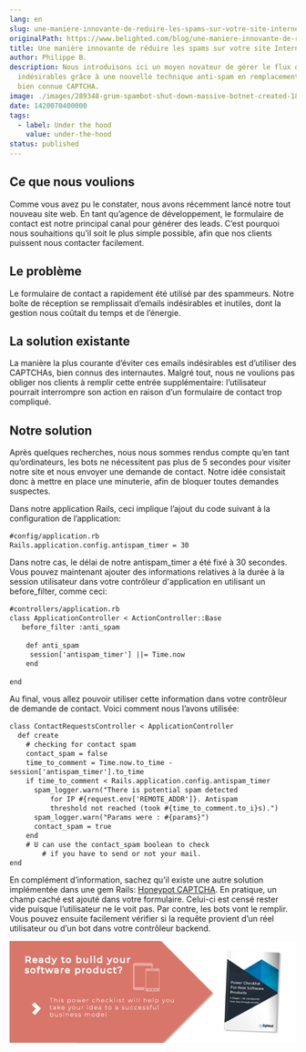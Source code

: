 ```yaml
---
lang: en
slug: une-maniere-innovante-de-reduire-les-spams-sur-votre-site-internet
originalPath: https://www.belighted.com/blog/une-maniere-innovante-de-reduire-les-spams-sur-votre-site-internet
title: Une manière innovante de réduire les spams sur votre site Internet
author: Philippe B.
description: Nous introduisons ici un moyen novateur de gérer le flux d'e-mails
  indésirables grâce à une nouvelle technique anti-spam en remplacement de la
  bien connue CAPTCHA.
image: ./images/289348-grum-spambot-shut-down-massive-botnet-created-18-percent-of-worlds-spa.jpg
date: 1420070400000
tags:
  - label: Under the hood
    value: under-the-hood
status: published
---
```

Ce que nous voulions
--------------------

Comme vous avez pu le constater, nous avons récemment lancé notre tout nouveau site web. En tant qu’agence de développement, le formulaire de contact est notre principal canal pour générer des leads. C’est pourquoi nous souhaitions qu’il soit le plus simple possible, afin que nos clients puissent nous contacter facilement.

Le problème
-----------

Le formulaire de contact a rapidement été utilisé par des spammeurs. Notre boîte de réception se remplissait d’emails indésirables et inutiles, dont la gestion nous coûtait du temps et de l’énergie.

La solution existante
---------------------

La manière la plus courante d’éviter ces emails indésirables est d’utiliser des CAPTCHAs, bien connus des internautes. Malgré tout, nous ne voulions pas obliger nos clients à remplir cette entrée supplémentaire: l’utilisateur pourrait interrompre son action en raison d’un formulaire de contact trop compliqué.

Notre solution
--------------

Après quelques recherches, nous nous sommes rendus compte qu’en tant qu’ordinateurs, les bots ne nécessitent pas plus de 5 secondes pour visiter notre site et nous envoyer une demande de contact. Notre idée consistait donc à mettre en place une minuterie, afin de bloquer toutes demandes suspectes.

Dans notre application Rails, ceci implique l’ajout du code suivant à la configuration de l’application:

    #config/application.rb
    Rails.application.config.antispam_timer = 30
    

Dans notre cas, le délai de notre antispam\_timer a été fixé à 30 secondes. Vous pouvez maintenant ajouter des informations relatives à la durée à la session utilisateur dans votre contrôleur d'application en utilisant un before\_filter, comme ceci:

    #controllers/application.rb
    class ApplicationController < ActionController::Base
       before_filter :anti_spam
    
        def anti_spam
         session['antispam_timer'] ||= Time.now
        end
    
    end
    

Au final, vous allez pouvoir utiliser cette information dans votre contrôleur de demande de contact. Voici comment nous l’avons utilisée:

    class ContactRequestsController < ApplicationController
      def create
        # checking for contact spam
        contact_spam = false
        time_to_comment = Time.now.to_time - session['antispam_timer'].to_time
        if time_to_comment < Rails.application.config.antispam_timer
          spam_logger.warn("There is potential spam detected
              for IP #{request.env['REMOTE_ADDR']}. Antispam
              threshold not reached (took #{time_to_comment.to_i}s).")
          spam_logger.warn("Params were : #{params}")
          contact_spam = true
        end
        # U can use the contact_spam boolean to check 
            # if you have to send or not your mail. 
    end
    

En complément d’information, sachez qu’il existe une autre solution implémentée dans une gem Rails: [Honeypot CAPTCHA](https://github.com/curtis/honeypot-captcha). En pratique, un champ caché est ajouté dans votre formulaire. Celui-ci est censé rester vide puisque l’utilisateur ne le voit pas. Par contre, les bots vont le remplir. Vous pouvez ensuite facilement vérifier si la requête provient d’un réel utilisateur ou d’un bot dans votre contrôleur backend.  
  
[![New Call-to-action](/content/images/legacy/UPTtKvQU_5rjKfQJ1Qjwk.png)](https://cta-redirect.hubspot.com/cta/redirect/1684659/fb3606cc-cc1b-47d0-ae85-2c9f69837fe2)